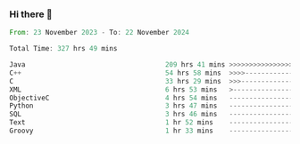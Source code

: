 ### Hi there 👋

<!--
**luoxuanzao/luoxuanzao** is a ✨ _special_ ✨ repository because its `README.md` (this file) appears on your GitHub profile.

Here are some ideas to get you started:

- 🔭 I’m currently working on ...
- 🌱 I’m currently learning ...
- 👯 I’m looking to collaborate on ...
- 🤔 I’m looking for help with ...
- 💬 Ask me about ...
- 📫 How to reach me: ...
- 😄 Pronouns: ...
- ⚡ Fun fact: ...
-->

<!--START_SECTION:waka-->

```rust
From: 23 November 2023 - To: 22 November 2024

Total Time: 327 hrs 49 mins

Java                                   209 hrs 41 mins >>>>>>>>>>>>>>>>---------   63.94 %
C++                                    54 hrs 58 mins  >>>>---------------------   16.76 %
C                                      33 hrs 29 mins  >>>----------------------   10.21 %
XML                                    6 hrs 53 mins   >------------------------   02.10 %
ObjectiveC                             4 hrs 54 mins   -------------------------   01.50 %
Python                                 3 hrs 47 mins   -------------------------   01.15 %
SQL                                    3 hrs 46 mins   -------------------------   01.15 %
Text                                   1 hr 52 mins    -------------------------   00.57 %
Groovy                                 1 hr 33 mins    -------------------------   00.48 %
```

<!--END_SECTION:waka-->
